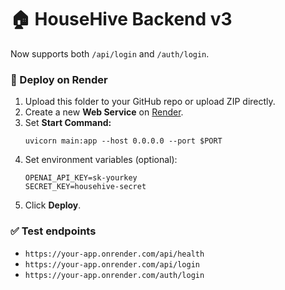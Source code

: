 # 🏠 HouseHive Backend v3

Now supports both `/api/login` and `/auth/login`.

### 🚀 Deploy on Render
1. Upload this folder to your GitHub repo or upload ZIP directly.
2. Create a new **Web Service** on [Render](https://render.com).
3. Set **Start Command:**
   ```
   uvicorn main:app --host 0.0.0.0 --port $PORT
   ```
4. Set environment variables (optional):
   ```
   OPENAI_API_KEY=sk-yourkey
   SECRET_KEY=househive-secret
   ```
5. Click **Deploy**.

### ✅ Test endpoints
- `https://your-app.onrender.com/api/health`
- `https://your-app.onrender.com/api/login`
- `https://your-app.onrender.com/auth/login`
